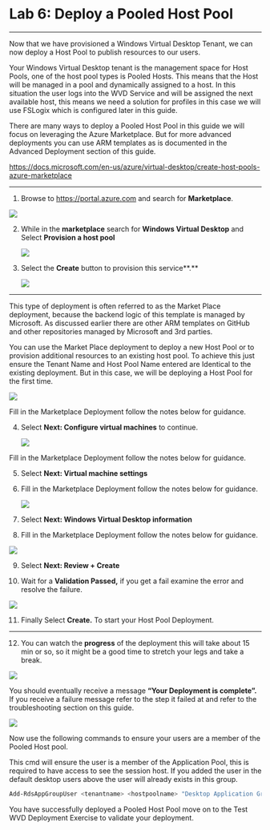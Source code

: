 # Lab 6: Deploy a Pooled Host Pool

--------------------------------------------------------

Now that we have provisioned a Windows Virtual Desktop Tenant, we can now deploy
a Host Pool to publish resources to our users.

Your Windows Virtual Desktop tenant is the management space for Host Pools, one
of the host pool types is Pooled Hosts. This means that the Host will be managed
in a pool and dynamically assigned to a host. In this situation the user logs
into the WVD Service and will be assigned the next available host, this means we
need a solution for profiles in this case we will use FSLogix which is
configured later in this guide.

There are many ways to deploy a Pooled Host Pool in this guide we will focus on
leveraging the Azure Marketplace. But for more advanced deployments you can use
ARM templates as is documented in the Advanced Deployment section of this guide.

<https://docs.microsoft.com/en-us/azure/virtual-desktop/create-host-pools-azure-marketplace>

---
 1.  Browse to <https://portal.azure.com> and search for **Marketplace**.

   ![](/.attachments/4e91cf3c29be44f486c9b7428235071c.png)

2.  While in the **marketplace** search for **Windows Virtual Desktop** and
    Select **Provision a host pool**

    ![](/.attachments/8be16b1ed7e18681ce7554cf8c13bf57.png)

3.  Select the **Create** button to provision this service**.**

    ![](/.attachments/113f56372702b43ddc070d81b8ec36a9.png)

---

This type of deployment is often referred to as the Market Place deployment,
because the backend logic of this template is managed by Microsoft. As discussed
earlier there are other ARM templates on GitHub and other repositories managed
by Microsoft and 3rd parties.

You can use the Market Place deployment to deploy a new Host Pool or to
provision additional resources to an existing host pool. To achieve this just
ensure the Tenant Name and Host Pool Name entered are Identical to the existing
deployment. But in this case, we will be deploying a Host Pool for the first
time.

   ![](/.attachments/a684d350725d489a16f68d53d4404944.png)

Fill in the Marketplace Deployment follow the notes below for guidance.

4.  Select **Next: Configure virtual machines** to continue.

    ![](/.attachments/f9f8a87c0a979a685551e11c3bfa2757.png)

Fill in the Marketplace Deployment follow the notes below for guidance.

5.  Select **Next: Virtual machine settings**

6.  Fill in the Marketplace Deployment follow the notes below for guidance.

    ![](/.attachments/0c05f3f3105f383538f607fee26dbbb7.png)

7.  Select **Next: Windows Virtual Desktop information**

8.  Fill in the Marketplace Deployment follow the notes below for guidance.

   ![](/.attachments/b149dc6c48e4cdbf004a7bad76c03664.png)

9.  Select **Next: Review + Create**

10.  Wait for a **Validation Passed,** if you get a fail examine the error and
    resolve the failure.

   ![](/.attachments/f5400ea97f0f38000264b8498426774f.png)

11.  Finally Select **Create.** To start your Host Pool Deployment.

---

12.  You can watch the **progress** of the deployment this will take about 15 min
    or so, so it might be a good time to stretch your legs and take a break.

   ![](/.attachments/763dbbfd0796fd7afecf51de9562d959.png)

You should eventually receive a message **“Your Deployment is complete”.** If
you receive a failure message refer to the step it failed at and refer to the
troubleshooting section on this guide.

![](/.attachments/d186f32593dbd7d350ec18940f547f8f.png)

Now use the following commands to ensure your users are a member of the Pooled Host pool.

This cmd will ensure the user is a member of the Application Pool, this is required to have access to see the session host. If you added the user in the default desktop users above the user will already exists in this group.
```PowerShell
Add-RdsAppGroupUser <tenantname> <hostpoolname> "Desktop Application Group" -UserPrincipalName <userupn>
```

You have successfully deployed a Pooled Host Pool move on to the Test WVD
Deployment Exercise to validate your deployment.
